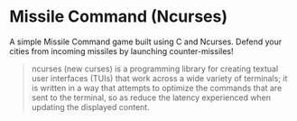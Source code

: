 # Missile Command (Ncurses)

A simple Missile Command game built using C and Ncurses. Defend your cities from incoming missiles by launching counter-missiles!

> ncurses (new curses) is a programming library for creating textual user interfaces (TUIs) that work across a wide variety of terminals; it is written in a way that attempts to optimize the commands that are sent to the terminal, so as reduce the latency experienced when updating the displayed content. 
